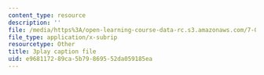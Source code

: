 ```yaml
---
content_type: resource
description: ''
file: /media/https%3A/open-learning-course-data-rc.s3.amazonaws.com/7-012-introduction-to-biology-fall-2004/e968117289ca5b79869552da059185ea_rxiAQe0t-ZU.vtt
file_type: application/x-subrip
resourcetype: Other
title: 3play caption file
uid: e9681172-89ca-5b79-8695-52da059185ea
---
```

